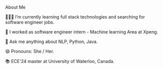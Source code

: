 About Me
 
👩🏻‍💻  I’m currently learning full stack technologies and searching for software engineer jobs.

🌱 I worked as software engineer intern - Machine learning Area at Xpeng.

💬 Ask me anything about NLP, Python, Java.

😄 Pronouns: She / Her.

📚 ECE'24 master at University of Waterloo, Canada.

<!---
fanglinwang/fanglinwang is a ✨ special ✨ repository because its `README.md` (this file) appears on your GitHub profile.
You can click the Preview link to take a look at your changes.
--->
